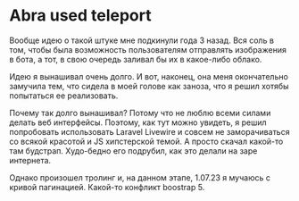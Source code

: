 # Abra used teleport

Вообще идею о такой штуке мне подкинули года 3 назад. Вся соль в том, чтобы 
была возможность пользователям отправлять изображения в бота, а тот, в свою 
очередь заливал бы их в какое-либо облако. 

Идею я вынашивал очень долго. И вот, наконец, она меня окончательно замучила тем, 
что сидела в моей голове как заноза, что я решил хотябы попытаться ее реализовать.

Почему так долго вынашивал? Потому что не люблю всеми силами делать веб интерфейсы. Поэтому,
как тут можно увидеть, я решил попробовать использовать Laravel Livewire и совсем не заморачиваться 
со всякой красотой и JS хипстерской темой. А просто скачал какой-то там будстрап. Худо-бедно его подрубил, 
как это делали на заре интернета. 

Однако произошел тролинг и, на данном этапе, 1.07.23 я мучаюсь с кривой пагинацией. Какой-то конфликт boostrap 5.
